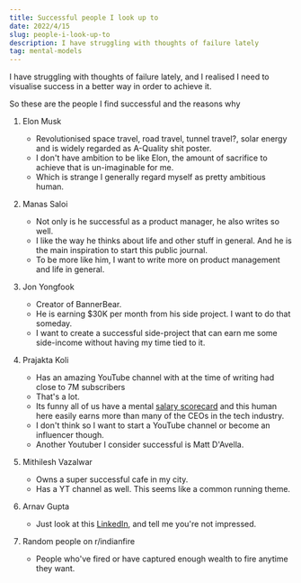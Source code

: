 ```yaml
---
title: Successful people I look up to
date: 2022/4/15
slug: people-i-look-up-to
description: I have struggling with thoughts of failure lately
tag: mental-models
---
```


I have struggling with thoughts of failure lately, and I realised I need to visualise success in a better way in order to achieve it.

So these are the people I find successful and the reasons why

1. Elon Musk

   - Revolutionised space travel, road travel, tunnel travel?, solar energy and is widely regarded as A-Quality shit poster.
   - I don't have ambition to be like Elon, the amount of sacrifice to achieve that is un-imaginable for me.
   - Which is strange I generally regard myself as pretty ambitious human.

2. Manas Saloi

   - Not only is he successful as a product manager, he also writes so well.
   - I like the way he thinks about life and other stuff in general. And he is the main inspiration to start this public journal.
   - To be more like him, I want to write more on product management and life in general.

3. Jon Yongfook

   - Creator of BannerBear.
   - He is earning $30K per month from his side project. I want to do that someday.
   - I want to create a successful side-project that can earn me some side-income without having my time tied to it.

4. Prajakta Koli

   - Has an amazing YouTube channel with at the time of writing had close to 7M subscribers
   - That's a lot.
   - Its funny all of us have a mental [salary scorecard](/notes/salary-scoreboard) and this human here easily earns more than many of the CEOs in the tech industry.
   - I don't think so I want to start a YouTube channel or become an influencer though.
   - Another Youtuber I consider successful is Matt D'Avella.

5. Mithilesh Vazalwar

   - Owns a super successful cafe in my city.
   - Has a YT channel as well. This seems like a common running theme.

6. Arnav Gupta

   - Just look at this [LinkedIn](https://www.linkedin.com/in/arnavgupta), and tell me you're not impressed.

7. Random people on r/indianfire
   - People who've fired or have captured enough wealth to fire anytime they want.
